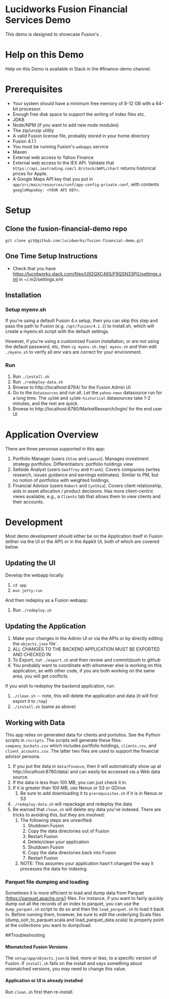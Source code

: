 # Lucidworks Fusion Financial Services Demo

This demo is designed to showcase Fusion's <FILL ME IN>.

# Help on this Demo

Help on this Demo is available in Slack in the #finance-demo channel.

# Prerequisites

* Your system should have a minimum free memory of 8-12 GB with a 64-bit processor.
* Enough free disk space to support the writing of index files etc.
* JDK8
* Node/NPM (if you want to add new node modules)
* The zip/unzip utility
* A valid Fusion license file, probably stored in your home directory
* Fusion 4.1.1
* You must be running Fusion's `webapps` service
* Maven
* External web access to Yahoo Finance
* External web access to the IEX API.  Validate that `https://api.iextrading.com/1.0/stock/AAPL/chart` returns historical prices for Apple.
* A Google Maps API key that you put in `app/src/main/resources/conf/app-config-private.conf`, with contents `googleMapsKey: <YOUR API KEY>`.


# Setup


## Clone the fusion-financial-demo repo


  `git clone git@github.com:lucidworks/fusion-financial-demo.git`


## One Time Setup Instructions

* Check that you have https://lucidworks.slack.com/files/U92QXC46S/F9QSN33PG/settings.xml in ~/.m2/settings.xml


## Installation

### Setup myenv.sh

   If you're using a default Fusion 4.x setup, then you can skip this step and pass the path to Fusion (e.g. `/opt/fusion/4.1.1`) to install.sh, which will create a myenv.sh script with the default settings.

   However, if you're using a customized Fusion installation, or are not using the default password, etc, then `cp myenv.sh.tmpl myenv.sh` and then edit `./myenv.sh` to verify all env vars are correct for your environment.


### Run

  1. Run `./install.sh`
  1. Run `./redeploy-data.sh`
  1. Browse to http://localhost:8764/ for the Fusion Admin UI
  1. Go to the `Datasources` and run all.  Let the `yahoo-news` datasource run for a long time.  The `sp500` and `sp500-historical` datasources take 1-2 minutes, and the rest are quick.
  1. Browse to http://localhost:8780/MarketResearch/login/ for the end user UI

# Application Overview

There are three personas supported in this app:

1. Portfolio Manager (users `Chloe` and `Lawson`).  Manages investment strategy portfolios.  Differentiators: portfolio holdings view
2. Sellside Analyst (users `Geoffrey` and `Frank`).  Covers companies (writes research, issues guidance and earnings estimates).  Similar to PM, but no notion of portfolios with weighted holdings.
2. Financial Advisor (users `Robert` and `Cynthia`).  Covers client relationship, aids in asset allocation / product decisions.  Has more client-centric views available, e.g., a `Clients` tab that allows them to view clients and their accounts.

# Development

Most demo development should either be on the Application itself in Fusion (either via the UI or the API)
or in the Appkit UI, both of which are covered below.

## Updating the UI

Develop the webapp locally:

1. `cd app`
1. `mvn jetty:run`

And then redeploy as a Fusion webapp:

1. Run `./redeploy.sh`


## Updating the Application

1. Make your changes in the Admin UI or via the APIs or by directly editing the `objects.json` file`.
1. ALL CHANGES TO THE BACKEND APPLICATION MUST BE EXPORTED AND CHECKED IN
1. To Export, run `./export.sh` and then review and commit/push to github
1. You probably want to coordinate with whomever else is working on this application, as with other code, if you are both working on the same area, you will get conflicts.

If you wish to redeploy the backend application, run:

1. `./clean.sh` -- note, this will delete the application and data (it will first export it to `/tmp`)
1. `./install.sh` (same as above)

## Working with Data

This app relies on generated data for clients and portolios.  See the Python scripts in `/scripts`.  The scripts will generate these files: `company_buckets.csv` which includes portfolio holdings, `clients.csv`, and `client_accounts.csv`.  The latter two files are used to support the financial advisor persona.

1. If you put the data in `data/Finance`, then it will automatically show up at http://localhost:8780/data/ and
can easily be accessed via a Web data source.
1. If the data is less than 100 MB, you can just check it in.
1. If it is greater than 100 MB, use Nexus or S3 or GDrive.
    1. Be sure to add downloading it to `prerequisites.sh` if it is in Nexus or S3
1. `./redeploy-data.sh` will repackage and redeploy the data
1. Be warned that `clean.sh` will delete any data you've indexed.  There are tricks to avoiding this, but they are involved:
    1. The following steps are unverified:
        1. Shutdown Fusion
        1. Copy the data directories out of Fusion
        1. Restart Fusion
        1. Delete/clean your application
        1. Shutdown Fusion
        1. Copy the data directories back into Fusion
        1. Restart Fusion
    1. NOTE: This assumes your application hasn't changed the way it processes the data for indexing.

### Parquet file dumping and loading

Sometimes it is more efficient to load and dump data from Parquet (https://parquet.apache.org/) files.  For instance, if you want to fairly
quickly dump out all the records of an index to parquet, you can use the `dump_parquet.sh` script to do so and then
the `load_parquet.sh` to load it back in.  Before running them, however, be sure to edit the underlying Scala files (dump_solr_to_parquet.scala and load_parquet_data.scala)
to properly point at the collections you want to dump/load.

##Troubleshooting


#### Mismatched Fusion Versions

The `setup/app/objects.json` is tied, more or less, to a specific version of Fusion.  If `install.sh` fails on the install and says something about mismatched versions, you may need to change this value.

#### Application or UI is already installed

Run `clean.sh` first then re-install.
